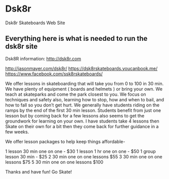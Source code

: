 # Dsk8r
Dsk8r Skateboards Web Site
## Everything here is what is needed to run the dsk8r site ##

Dsk8R information:
http://dsk8r.com


http://jasonmayer.com/dsk8r/
https://dsk8rskateboards.youcanbook.me/
https://www.facebook.com/ssk8rskateboards/


We offer lessons in skateboarding that will take you from 0 to 100 in 30 min. We have plenty of equipment ( boards and helmets ) or bring your own. We teach at skateparks and come the park closest to you. We focus on techniques and safety also, learning how to stop, how and when to bail, and how to fall so you don’t get hurt. We generally have students riding on the ramps by the end of the first 30 min lesson. Students benefit from just one lesson but by coming back for a few lessons also seems to get the groundwork for learning on your own. I have students take 4 lessons then Skate on their own for a bit then they come back for further guidance in a few weeks. 

We offer lesson packages to help keep things affordable- 



1 lesson 30 min one on one - $30
1 lesson 1 hr one on one - $50
1 group lesson 30 min - $25
2 30 min one on one lessons $55
3 30 min one on one lessons $75
5 30 min one on one lessons $100

Thanks and have fun! Go Skate!

